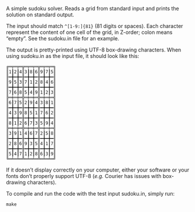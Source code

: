 A simple sudoku solver. Reads a grid from standard input and prints the
solution on standard output.

The input should match `^[1-9:]{81}` (81 digits or spaces). Each character
represent the content of one cell of the grid, in Z-order; colon means “empty”.
See the sudoku.in file for an example.

The output is pretty-printed using UTF-8 box-drawing characters. When using
sudoku.in as the input file, it should look like this:

    ╔═╤═╤═╦═╤═╤═╦═╤═╤═╗
    ║1┃2┃4║3┃8┃6║9┃7┃5║
    ╟━╋━╋━╫━╋━╋━╫━╋━╋━╢
    ║9┃5┃3║7┃1┃2║8┃4┃6║
    ╟━╋━╋━╫━╋━╋━╫━╋━╋━╢
    ║7┃6┃8║5┃4┃9║1┃2┃3║
    ╠═╪═╪═╬═╪═╪═╬═╪═╪═╣
    ║6┃7┃5║2┃9┃4║3┃8┃1║
    ╟━╋━╋━╫━╋━╋━╫━╋━╋━╢
    ║4┃3┃9║8┃5┃1║7┃6┃2║
    ╟━╋━╋━╫━╋━╋━╫━╋━╋━╢
    ║8┃1┃2║6┃7┃3║5┃9┃4║
    ╠═╪═╪═╬═╪═╪═╬═╪═╪═╣
    ║3┃9┃1║4┃6┃7║2┃5┃8║
    ╟━╋━╋━╫━╋━╋━╫━╋━╋━╢
    ║2┃8┃6║9┃3┃5║4┃1┃7║
    ╟━╋━╋━╫━╋━╋━╫━╋━╋━╢
    ║5┃4┃7║1┃2┃8║6┃3┃9║
    ╚═╧═╧═╩═╧═╧═╩═╧═╧═╝

If it doesn’t display correctly on your computer, either your software or your
fonts don’t properly support UTF-8 (*e.g.* Courier has issues with box-drawing
characters).

To compile and run the code with the test input sudoku.in, simply run:

    make

